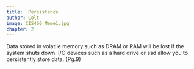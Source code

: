 ```yaml
---
title:  Persistence
author: Colt
image: CIS460 Meme1.jpg
chapter: 2
---
```

Data stored in volatile memory such as DRAM or RAM will be lost if the system shuts down. I/O devices such as a hard drive or ssd allow you to persistently store data. (Pg.9)